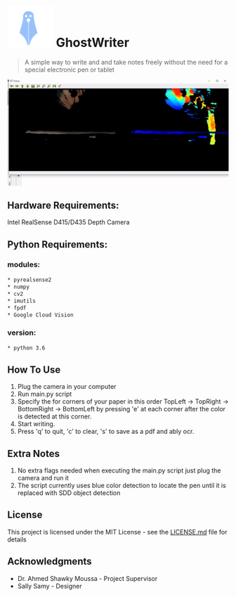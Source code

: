 # ![LOGO](https://github.com/M-Mabrouk/GhostWriter/blob/master/Required%20Multimedia/GP_Logo.png) GhostWriter 

> A simple way to write and and take notes freely without the need for a special electronic pen or tablet

![Demo GIF](https://github.com/M-Mabrouk/GhostWriter/blob/master/Required%20Multimedia/FCI_GIF.gif)

## Hardware Requirements:  
Intel RealSense D415/D435 Depth Camera

## Python Requirements: 
### modules:
````
* pyrealsense2  
* numpy  
* cv2  
* imutils  
* fpdf
* Google Cloud Vision
````
### version:
````
* python 3.6
````

## How To Use
1. Plug the camera in your computer
2. Run main.py script
3. Specify the for corners of your paper in this order TopLeft -> TopRight -> BottomRight -> BottomLeft by pressing 'e' at each corner after the color is detected at this corner.
4. Start writing.
5. Press 'q' to quit, 'c' to clear, 's' to save as a pdf and ably ocr.

## Extra Notes  
1. No extra flags needed when executing the main.py script just plug the camera and run it
2. The script currently uses blue color detection to locate the pen until it is replaced with SDD object detection

## License
This project is licensed under the MIT License - see the [LICENSE.md](https://github.com/M-Mabrouk/GhostWriter/blob/master/LICENSE) file for details

## Acknowledgments
* Dr. Ahmed Shawky Moussa - Project Supervisor
* Sally Samy - Designer
